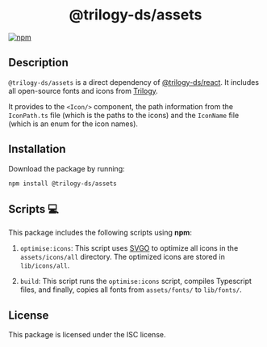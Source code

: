 <div align='center'>

# @trilogy-ds/assets

</div>

[![npm](https://img.shields.io/npm/v/@trilogy-ds/assets?style=for-the-badge&logo=npm&logoColor=white&color=D44A4A)](https://www.npmjs.com/package/@trilogy-ds/assets)

## Description

`@trilogy-ds/assets` is a direct dependency of [@trilogy-ds/react](https://www.npmjs.com/package/@trilogy-ds/REACT). It includes all open-source fonts and icons from [Trilogy](https://github.com/BouyguesTelecom/trilogy).

It provides to the `<Icon/>` component, the path information from the `IconPath.ts` file (which is the paths to the icons) and the `IconName` file (which is an enum for the icon names).

## Installation

Download the package by running:

`npm install @trilogy-ds/assets`

## Scripts 💻

This package includes the following scripts using **npm**:

1. `optimise:icons`: This script uses [SVGO](https://github.com/svg/svgo) to optimize all icons in the `assets/icons/all` directory. The optimized icons are stored in `lib/icons/all`.

2. `build`: This script runs the `optimise:icons` script, compiles Typescript files, and finally, copies all fonts from `assets/fonts/` to `lib/fonts/`.

## License

This package is licensed under the ISC license.
